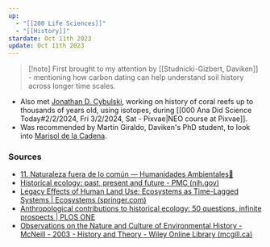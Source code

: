 ```yaml
---
up:
  - "[[200 Life Sciences]]"
  - "[[History]]"
stardate: Oct 11th 2023
update: Oct 11th 2023
---
```

> [!note] First brought to my attention by [[Studnicki-Gizbert, Daviken]] - mentioning how carbon dating can help understand soil history across longer time scales.

- Also met [Jonathan D. Cybulski](https://www.jonathancybulski.com/), working on history of coral reefs up to thousands of years old, using isotopes, during [[000 Ana Did Science Today#2/2/2024, Fri 3/2/2024, Sat - Pixvae|NEO course at Pixvae]].
- Was recommended by Martín Giraldo, Daviken's PhD student, to look into [Marisol de la Cadena](https://www.marisoldelacadena.com/bio).

### Sources
- [11. Naturaleza fuera de lo común — Humanidades Ambientales🍃](https://www.humanidadesambientales.com/pensar/11-naturaleza-fuera-de-lo-comn)
- [Historical ecology: past, present and future - PMC (nih.gov)](https://www.ncbi.nlm.nih.gov/pmc/articles/PMC5424069/)
- [Legacy Effects of Human Land Use: Ecosystems as Time-Lagged Systems | Ecosystems (springer.com)](https://link.springer.com/article/10.1007/s10021-016-0051-6)
- [Anthropological contributions to historical ecology: 50 questions, infinite prospects | PLOS ONE](https://journals.plos.org/plosone/article?id=10.1371/journal.pone.0171883)
- [Observations on the Nature and Culture of Environmental History - McNeill - 2003 - History and Theory - Wiley Online Library (mcgill.ca)](https://onlinelibrary-wiley-com.proxy3.library.mcgill.ca/doi/full/10.1046/j.1468-2303.2003.00255.x)


